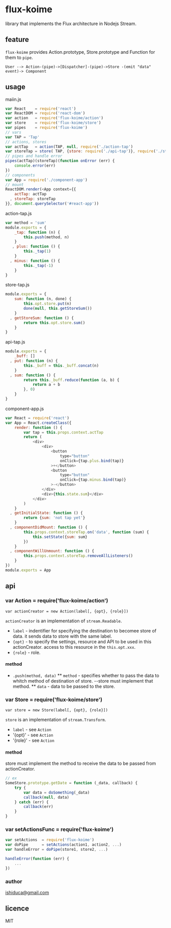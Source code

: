 # flux-koime

library that implements the Flux architecture in Nodejs Stream.

## feature

`flux-koime` provides Action.prototype, Store.prototype and Function for them to `pipe`.

```
User --> Action-(pipe)->[Dispatcher]-(pipe)->Store -(emit "data" event)-> Component
```

## usage

maiin.js
```js
var React    = require('react')
var ReactDOM = require('react-dom')
var action   = require('flux-koime/action')
var store    = require('flux-koime/store')
var pipes    = require('flux-koime')
// vars
var TAP = 'Tap'
// actions, stores
var actTap   = action(TAP, null, require('./action-tap')
var storeTap = store( TAP, {store: require('./api-tap')}, require('./store-tap'))
// pipes and handle error
pipes(actTap)(storeTap)(function onError (err) {
    console.error(err)
})
// components
var App = require('./component-app')
// mount
ReactDOM.render(<App context={{
    actTap: actTap
  , storeTap: storeTap
}}, document.querySelector('#react-app'))
```

action-tap.js
```js
var method = 'sum'
module.exports = {
    _tap: function (n) {
        this.push(method, n)
    }
   , plus: function () {
        this._tap(1)
    }
  , minus: function () {
        this._tap(-1)
    }
}
```

store-tap.js
```js
module.exports = {
    sum: function (n, done) {
        this.opt.store.put(n)
        done(null, this.getStoreSum())
    }
  , getStoreSum: function () {
        return this.opt.store.sum()
    }
}
```

api-tap.js
```js
module.exports = {
    _buff: []
  , put: function (n) {
        this._buff = this._buff.concat(n)
    }
  , sum: function () {
        return this._buff.reduce(function (a, b) {
            return a + b
        }, 0)
    }
}
```

component-app.js
```js
var React = require('react')
var App = React.createClass({
    render: function () {
        var tap = this.props.context.actTap
        return (
            <div>
                <div>
                    <button
                        type="button"
                        onClick={tap.plus.bind(tap)}
                    >+</button>
                    <button
                        type="button"
                        onClick={tap.minus.bind(tap)}
                    >-</button>
                </div>
                <div>{this.state.sum}</div>
            </div>
        )
    }
  , getInitialState: function () {
        return {sum: 'not tap yet'}
    }
  , componentDidMount: function () {
        this.props.context.storeTap.on('data', function (sum) {
            this.setState({sum: sum}
        })
    }
  , componentWillUnmount: function () {
        this.props.context.storeTap.removeAllListeners()
    }
})
module.exports = App
```

## api

### var Action = require('flux-koime/action')

`var actionCreator = new Action(label[, {opt}, {role}])`

`actionCreator` is an implementation of `stream.Readable`.

* `label` - indentifier for specifying the destination to becomee store of data. it sends data to store with the same label.
* `{opt}` - to specify the settings, resource and API to be used in this actionCreator. access to this resource in the `this.opt.xxx`.
* `{role}` - role.

#### method

* `.push(method, data)`
** `method` - specifies whether to pass the data to whitch method of destination of store. --store must implement that method.
** `data` - data to be passed to the store.

### var Store = require('flux-koime/store')

`var store = new Store(label[, {opt}, {role}])`

`store` is an implementation of `stream.Transform`.

* `label` - see `Action`
* '{opt}' - see `Action`
* '{role}' - see `Action`

#### method

store must implement the method to receive the data to be passed from actionCreator.

```js
// ex
SomeStore.prototype.getDate = function (_data, callback) {
    try {
        var data = doSomething(_data)
        callback(null, data)
    } catch (err) {
        callback(err)
    }
}
```

### var setActionsFunc = require('flux-koime')

```js
var setActions  = require('flux-koime')
var doPipe      = setActions(action1, action2, ...)
var handleError = doPipe(store1, store2, ...)

handleError(function (err) {
    ...
})
```

### author

ishiduca@gmail.com


## licence

MIT
